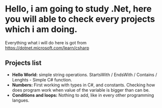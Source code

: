 # Hello, i am going to study .Net, here you will able to check every projects which i am doing.
Everything what i will do here is got from https://dotnet.microsoft.com/learn/csharp
## Projects list
* **Hello World:** simple string operations. StartsWith / EndsWith / Contains / Lenghts - Simple C# function.
* **Numbers:** First working with types in C#, and constants. Checking how does program work when value of the variable is bigger than can be.
* **Conditions and loops:** Nothing to add, like in every other programming langues.